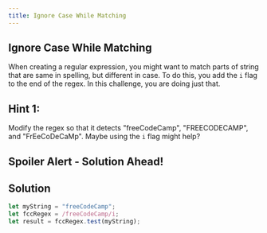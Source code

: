 ```yaml
---
title: Ignore Case While Matching
---
```

## Ignore Case While Matching

<!-- The article goes here, in GitHub-flavored Markdown. Feel free to add YouTube videos, images, and CodePen/JSBin embeds  -->
When creating a regular expression, you might want to match parts of string that are same in spelling, but different in case. To do this, you add the `i` flag to the end of the regex. In this challenge, you are doing just that.

## Hint 1:

Modify the regex so that it detects "freeCodeCamp", "FREECODECAMP", and "FrEeCoDeCaMp". Maybe using the `i` flag might help?

## Spoiler Alert - Solution Ahead!

## Solution

```javascript
let myString = "freeCodeCamp";
let fccRegex = /freeCodeCamp/i; 
let result = fccRegex.test(myString);
```
